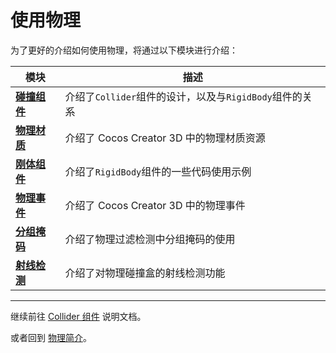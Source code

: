# 使用物理

为了更好的介绍如何使用物理，将通过以下模块进行介绍：

模块 | 描述
---|---
[**碰撞组件**](physics-collider.md) | 介绍了`Collider`组件的设计，以及与`RigidBody`组件的关系
[**物理材质**](physics-material.md) | 介绍了 Cocos Creator 3D 中的物理材质资源
[**刚体组件**](physics-rigidbody.md) | 介绍了`RigidBody`组件的一些代码使用示例
[**物理事件**](physics-event.md) | 介绍了 Cocos Creator 3D 中的物理事件
[**分组掩码**](physics-group-mask.md) | 介绍了物理过滤检测中分组掩码的使用
[**射线检测**](physics-raycast.md) | 介绍了对物理碰撞盒的射线检测功能
---

继续前往 [Collider 组件](physics-collider.md) 说明文档。

或者回到 [物理简介](physics.md)。
